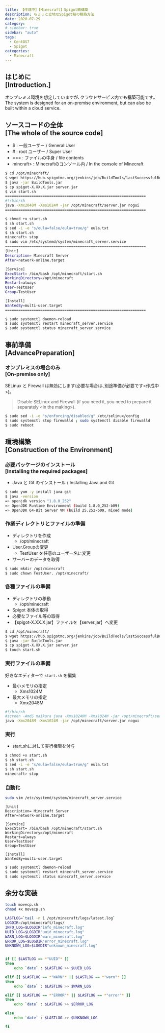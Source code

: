 ```yaml
---
title: 【作成中】【Minecraft】Spigot鯖構築
description: ちょっと立地なSpigot鯖の構築方法
date: 2020-07-29
category: 
# sidebar: true
sidebar: "auto"
tags:
  - CentOS7
  - Spigot
categories:
  - Minecraft
---
```


## はじめに<br>[Introduction.]

オンプレミス環境を想定していますが､クラウドサービス内でも構築可能です｡<br>The system is designed for an on-premise environment, but can also be built within a cloud service.

## ソースコードの全体<br>[The whole of the source code]

- $ : 一般ユーザー / General User
- \# : root ユーザー / Super User
- === : ファイルの中身 / file contents
- mincraft> : Minecraftのコンソール内 / In the console of Minecraft

```sh
$ cd /opt/minecraft/
$ wget https://hub.spigotmc.org/jenkins/job/BuildTools/lastSuccessfulBuild/artifact/target/BuildTools.jar
$ java -jar BuildTools.jar
$ cp spigot-X.XX.X.jar server.jar
$ vim start.sh
================================================================
#!/bin/sh
java -Xmx2048M -Xms1024M -jar /opt/minecraft/server.jar nogui
================================================================

$ chmod +x start.sh
$ sh start.sh
$ sed -i -e "s/eula=false/eula=true/g" eula.txt
$ sh start.sh
minecraft> stop
$ sudo vim /etc/systemd/system/minecraft_server.service
================================================================
[Unit]
Description= Minecraft Server
After=network-online.target

[Service]
ExecStart= /bin/bash /opt/minecraft/start.sh
WorkingDirectory=/opt/minecraft
Restart=always
User=TestUser
Group=TestUser

[Install]
WantedBy=multi-user.target
================================================================

$ sudo systemctl daemon-reload
$ sudo systemctl restart minecraft_server.service
$ sudo systemctl status minecraft_server.service
```

## 事前準備<br>[AdvancePreparation]

### オンプレミスの場合のみ<br>[On-premise only]

SELinux と Firewall は無効にします(必要な場合は､別途準備が必要です<作成中>)｡
> Disable SELinux and Firewall (if you need it, you need to prepare it separately \<in the making>).

```sh
$ sudo sed -i -e "s/enforcing/disabled/g" /etc/selinux/config 
$ sudo systemctl stop firewalld ; sudo systemctl disable firewalld
$ sudo reboot
```

## 環境構築<br>[Construction of the Environment]

### 必要パッケージのインストール<br>[Installing the required packages]

- Java と Git のインストール / Installing Java and Git
  
```sh
$ sudo yum -y install java git
$ java -version
=> openjdk version "1.8.0_252"
=> OpenJDK Runtime Environment (build 1.8.0_252-b09)
=> OpenJDK 64-Bit Server VM (build 25.252-b09, mixed mode)
```


### 作業ディレクトリとファイルの準備

- ディレクトリを作成
  - /opt/minecraft
- User.Groupの変更
  - TestUser を任意のユーザー名に変更
- サーバーのデータを取得

```sh
$ sudo mkdir /opt/minecraft
$ sudo chown TestUser. /opt/minecraft/
```

### 各種ファイルの準備

- ディレクトリの移動
  - /opt/minecraft
- Spigot 本体の取得
- 必要なファイル等の取得
- 【spigot-X.XX.X.jar】ファイルを【server.jar】へ変更

```sh
$ cd /opt/minecraft/
$ wget https://hub.spigotmc.org/jenkins/job/BuildTools/lastSuccessfulBuild/artifact/target/BuildTools.jar
$ java -jar BuildTools.jar
$ cp spigot-X.XX.X.jar server.jar
$ touch start.sh
```

### 実行ファイルの準備

好きなエディターで ```start.sh``` を編集

- 最小メモリの指定
  - Xms1024M
- 最大メモリの指定
  - Xmx2048M

```sh
#!/bin/sh
#screen -AmdS maikura java -Xmx10240M -Xms1024M -jar /opt/minecraft/server.jar nogui
java -Xmx2048M -Xms1024M -jar /opt/minecraft/server.jar nogui
```

### 実行

- start.shに対して実行権限を付与

```sh
$ chmod +x start.sh
$ sh start.sh
$ sed -i -e "s/eula=false/eula=true/g" eula.txt
$ sh start.sh
minecraft> stop
```

### 自動化
```sh
sudo vim /etc/systemd/system/minecraft_server.service
```

```vim
[Unit]
Description= Minecraft Server
After=network-online.target

[Service]
ExecStart= /bin/bash /opt/minecraft/start.sh
WorkingDirectory=/opt/minecraft
Restart=always
User=TestUser
Group=TestUser

[Install]
WantedBy=multi-user.target
```

```sh
$ sudo systemctl daemon-reload
$ sudo systemctl restart minecraft_server.service
$ sudo systemctl status minecraft_server.service
```

## 余分な実装

```sh
touch movecp.sh
chmod +x movecp.sh
```

```sh
LASTLOG=`tail -n 1 /opt/minecraft/logs/latest.log`
LOGDIR=/opt/minecraft/logs/
INFO_LOG=$LOGDIR"info_minecraft.log"
UUID_LOG=$LOGDIR"uuid_minecraft.log"
WARN_LOG=$LOGDIR"warn_minecraft.log"
ERROR_LOG=$LOGDIR"error_minecraft.log"
UNKNOWN_LOG=$LOGDIR"unknown_minecraft.log"


if [[ $LASTLOG == *"UUID"* ]]
then
    echo `date` : $LASTLOG >> $UUID_LOG

elif [[ $LASTLOG == *"WARN"* || $LASTLOG == *"warn"* ]]
then
    echo `date` : $LASTLOG >> $WARN_LOG

elif [[ $LASTLOG == *"ERROR"* || $LASTLOG == *"error"* ]]
then
    echo `date` : $LASTLOG >> $ERROR_LOG

else
    echo `date` : $LASTLOG >> $UNKNOWN_LOG

fi
```